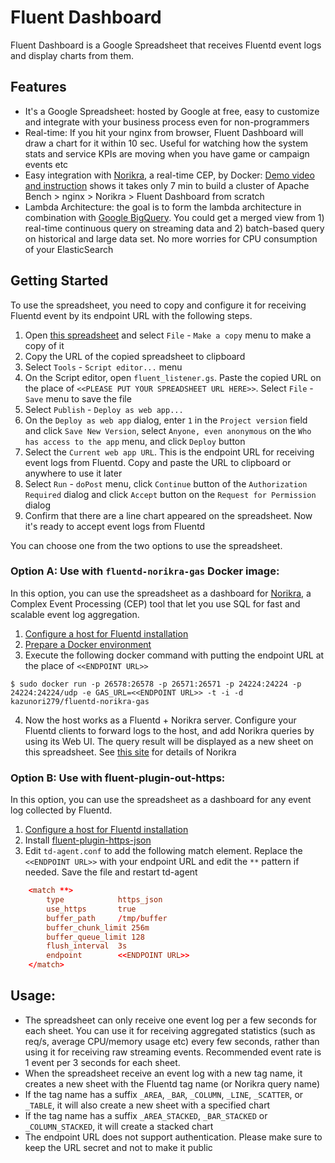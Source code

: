 Fluent Dashboard
====================

Fluent Dashboard is a Google Spreadsheet that receives Fluentd event logs and display charts from them. 

## Features

- It's a Google Spreadsheet: hosted by Google at free, easy to customize and integrate with your business process even for non-programmers
- Real-time: If you hit your nginx from browser, Fluent Dashboard will draw a chart for it within 10 sec. Useful for watching how the system stats and service KPIs are moving when you have game or campaign events etc
- Easy integration with [Norikra](https://github.com/norikra/norikra), a real-time CEP, by Docker: [Demo video and instruction](https://github.com/kazunori279/Fluent-Dashboard/blob/master/demo_instruction.md) shows it takes only 7 min to build a cluster of Apache Bench > nginx > Norikra > Fluent Dashboard from scratch
- Lambda Architecture: the goal is to form the lambda architecture in combination with [Google BigQuery](https://cloud.google.com/products/bigquery/). You could get a merged view from 1) real-time continuous query on streaming data and 2) batch-based query on historical and large data set. No more worries for CPU consumption of your ElasticSearch

## Getting Started

To use the spreadsheet, you need to copy and configure it for receiving Fluentd event by its endpoint URL with the following steps.

1. Open [this spreadsheet](https://docs.google.com/spreadsheets/d/1mRG77KeAdEhOspGh00R7tQaDLvXC1th1pbe8P3tXm2A) and select `File` - `Make a copy` menu to make a copy of it
2. Copy the URL of the copied spreadsheet to clipboard
3. Select `Tools` - `Script editor...` menu
4. On the Script editor, open `fluent_listener.gs`. Paste the copied URL on the place of `<<PLEASE PUT YOUR SPREADSHEET URL HERE>>`. Select `File` - `Save` menu to save the file
5. Select `Publish` - `Deploy as web app...`
6. On the `Deploy as web app` dialog, enter `1` in the `Project version` field and click `Save New Version`, select `Anyone, even anonymous` on the `Who has access to the app` menu, and click `Deploy` button
7. Select the `Current web app URL`. This is the endpoint URL for receiving event logs from Fluentd. Copy and paste the URL to clipboard or anywhere to use it later
8. Select `Run` - `doPost` menu, click `Continue` button of the `Authorization Required` dialog and click `Accept` button on the `Request for Permission` dialog
9. Confirm that there are a line chart appeared on the spreadsheet. Now it's ready to accept event logs from Fluentd

You can choose one from the two options to use the spreadsheet.

### Option A: Use with `fluentd-norikra-gas` Docker image:

In this option, you can use the spreadsheet as a dashboard for [Norikra](http://norikra.github.io/), a Complex Event Processing (CEP) tool that let you use SQL for fast and scalable event log aggregation.

1. [Configure a host for Fluentd installation](https://www.google.com/url?q=http://docs.fluentd.org/articles/before-install&usd=2&usg=ALhdy2-Eq3wSUPNxaZr13oC2Mt5UssbUhw)
2. [Prepare a Docker environment](https://www.google.com/url?q=https://www.docker.io/&usd=2&usg=ALhdy2-uNZKLM-jQQXncnc5eKHG-11c4og)
3. Execute the following docker command with putting the endpoint URL at the place of `<<ENDPOINT URL>>`

```
$ sudo docker run -p 26578:26578 -p 26571:26571 -p 24224:24224 -p 24224:24224/udp -e GAS_URL=<<ENDPOINT URL>> -t -i -d kazunori279/fluentd-norikra-gas
```

4. Now the host works as a Fluentd + Norikra server. Configure your Fluentd clients to forward logs to the host, and add Norikra queries by using its Web UI. The query result will be displayed as a new sheet on this spreadsheet. See [this site](http://norikra.github.io/) for details of Norikra

### Option B: Use with fluent-plugin-out-https:

In this option, you can use the spreadsheet as a dashboard for any event log collected by Fluentd. 

1. [Configure a host for Fluentd installation](https://www.google.com/url?q=http://docs.fluentd.org/articles/before-install&usd=2&usg=ALhdy2-Eq3wSUPNxaZr13oC2Mt5UssbUhw)
2. Install [fluent-plugin-https-json](https://github.com/jdoconnor/fluentd_https_out)
4. Edit `td-agent.conf` to add the following match element. Replace the `<<ENDPOINT URL>>` with your endpoint URL and edit the `**` pattern if needed. Save the file and restart td-agent

```td-agent.conf
    <match **>
        type            https_json
        use_https       true
        buffer_path     /tmp/buffer
        buffer_chunk_limit 256m
        buffer_queue_limit 128
        flush_interval  3s
        endpoint        <<ENDPOINT URL>>
    </match>
```

## Usage:

- The spreadsheet can only receive one event log per a few seconds for each sheet. You can use it for receiving aggregated statistics (such as req/s, average CPU/memory usage etc) every few seconds, rather than using it for receiving raw streaming events. Recommended event rate is 1 event per 3 seconds for each sheet.
- When the spreadsheet receive an event log with a new tag name, it creates a new sheet with the Fluentd tag name (or Norikra query name)
- If the tag name has a suffix `_AREA`, `_BAR`, `_COLUMN`, `_LINE`, `_SCATTER`, or `_TABLE`, it will also create a new sheet with a specified chart
- If the tag name has a suffix `_AREA_STACKED`, `_BAR_STACKED` or `_COLUMN_STACKED`, it will create a stacked chart
- The endpoint URL does not support authentication. Please make sure to keep the URL secret and not to make it public

